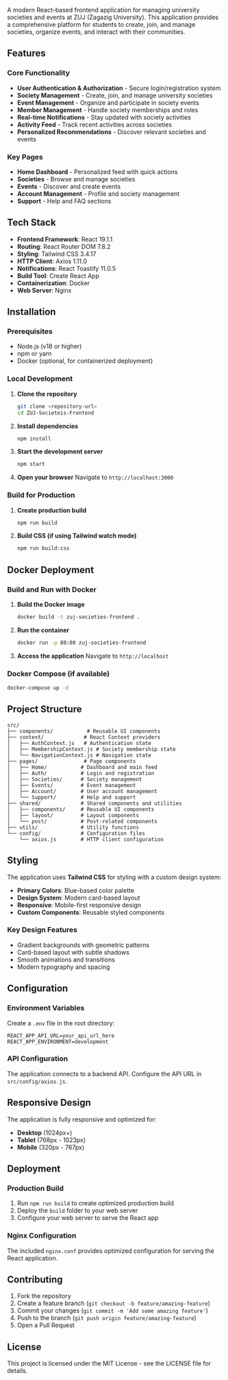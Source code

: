 A modern React-based frontend application for managing university societies and events at ZUJ (Zagazig University). This application provides a comprehensive platform for students to create, join, and manage societies, organize events, and interact with their communities.

## Features

### Core Functionality
- **User Authentication & Authorization** - Secure login/registration system
- **Society Management** - Create, join, and manage university societies
- **Event Management** - Organize and participate in society events
- **Member Management** - Handle society memberships and roles
- **Real-time Notifications** - Stay updated with society activities
- **Activity Feed** - Track recent activities across societies
- **Personalized Recommendations** - Discover relevant societies and events

### Key Pages
- **Home Dashboard** - Personalized feed with quick actions
- **Societies** - Browse and manage societies
- **Events** - Discover and create events
- **Account Management** - Profile and society management
- **Support** - Help and FAQ sections

## Tech Stack

- **Frontend Framework**: React 19.1.1
- **Routing**: React Router DOM 7.8.2
- **Styling**: Tailwind CSS 3.4.17
- **HTTP Client**: Axios 1.11.0
- **Notifications**: React Toastify 11.0.5
- **Build Tool**: Create React App
- **Containerization**: Docker
- **Web Server**: Nginx

## Installation

### Prerequisites
- Node.js (v18 or higher)
- npm or yarn
- Docker (optional, for containerized deployment)

### Local Development

1. **Clone the repository**
   ```bash
   git clone <repository-url>
   cd ZUJ-Societeis-Frontend
   ```

2. **Install dependencies**
   ```bash
   npm install
   ```

3. **Start the development server**
   ```bash
   npm start
   ```

4. **Open your browser**
   Navigate to `http://localhost:3000`

### Build for Production

1. **Create production build**
   ```bash
   npm run build
   ```

2. **Build CSS (if using Tailwind watch mode)**
   ```bash
   npm run build:css
   ```

## Docker Deployment

### Build and Run with Docker

1. **Build the Docker image**
   ```bash
   docker build -t zuj-societies-frontend .
   ```

2. **Run the container**
   ```bash
   docker run -p 80:80 zuj-societies-frontend
   ```

3. **Access the application**
   Navigate to `http://localhost`

### Docker Compose (if available)
```bash
docker-compose up -d
```

## Project Structure

```
src/
├── components/           # Reusable UI components
├── context/             # React Context providers
│   ├── AuthContext.js   # Authentication state
│   ├── MembershipContext.js # Society membership state
│   └── NavigationContext.js # Navigation state
├── pages/               # Page components
│   ├── Home/           # Dashboard and main feed
│   ├── Auth/           # Login and registration
│   ├── Societies/      # Society management
│   ├── Events/         # Event management
│   ├── Account/        # User account management
│   └── Support/        # Help and support
├── shared/             # Shared components and utilities
│   ├── components/     # Reusable UI components
│   ├── layout/         # Layout components
│   └── post/           # Post-related components
├── utils/              # Utility functions
└── config/             # Configuration files
    └── axios.js        # HTTP client configuration
```

## Styling

The application uses **Tailwind CSS** for styling with a custom design system:

- **Primary Colors**: Blue-based color palette
- **Design System**: Modern card-based layout
- **Responsive**: Mobile-first responsive design
- **Custom Components**: Reusable styled components

### Key Design Features
- Gradient backgrounds with geometric patterns
- Card-based layout with subtle shadows
- Smooth animations and transitions
- Modern typography and spacing

## Configuration

### Environment Variables
Create a `.env` file in the root directory:
```env
REACT_APP_API_URL=your_api_url_here
REACT_APP_ENVIRONMENT=development
```

### API Configuration
The application connects to a backend API. Configure the API URL in `src/config/axios.js`.

## Responsive Design

The application is fully responsive and optimized for:
- **Desktop** (1024px+)
- **Tablet** (768px - 1023px)
- **Mobile** (320px - 767px)

## Deployment

### Production Build
1. Run `npm run build` to create optimized production build
2. Deploy the `build` folder to your web server
3. Configure your web server to serve the React app

### Nginx Configuration
The included `nginx.conf` provides optimized configuration for serving the React application.

## Contributing

1. Fork the repository
2. Create a feature branch (`git checkout -b feature/amazing-feature`)
3. Commit your changes (`git commit -m 'Add some amazing feature'`)
4. Push to the branch (`git push origin feature/amazing-feature`)
5. Open a Pull Request

## License

This project is licensed under the MIT License - see the LICENSE file for details.
